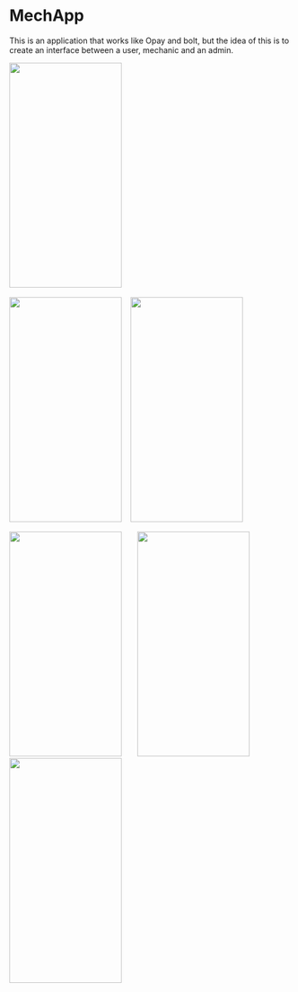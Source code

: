 # MechApp
This is an application that works like Opay and bolt, but the idea of this is to create an interface between a user, mechanic and an admin. 
<br>

<p>
<img src="https://user-images.githubusercontent.com/61922605/140636675-650ac61f-3676-4414-8865-8dce1f9a1261.png" width="200" height="400" /> &nbsp;&nbsp;&nbsp;&nbsp;&nbsp;



<img src="https://user-images.githubusercontent.com/61922605/140640406-c110fc94-8eed-4ddc-95bb-83084e901d0a.png" width="200" height="400" />&nbsp;&nbsp;&nbsp;
<img src="https://user-images.githubusercontent.com/61922605/140640245-de68f105-58f7-4c90-8b01-ec38b07d1e0e.png" width="200" height="400" />
</p>

<p>
<img src="https://user-images.githubusercontent.com/61922605/140640280-a0457752-16a6-44f3-a49f-cb869544fdba.png" width="200" height="400" />&nbsp;&nbsp;&nbsp;&nbsp;&nbsp;&nbsp;
<img src="https://user-images.githubusercontent.com/61922605/140640285-776fc204-33f9-4c24-a77b-2880a70ebfec.png" width="200" height="400" />&nbsp;&nbsp;&nbsp;&nbsp;&nbsp;&nbsp;
<img src="https://user-images.githubusercontent.com/61922605/140640291-14ef778b-2d1f-4eef-a208-e9f15be7aebd.png" width="200" height="400" />

</p>

